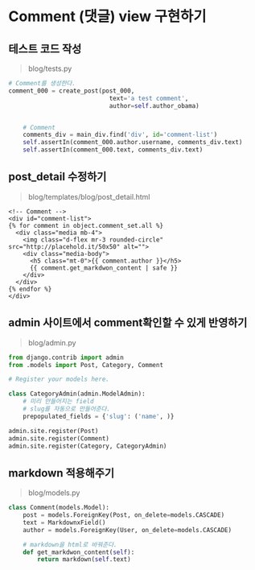 # Comment (댓글) view 구현하기

## 테스트 코드 작성

> blog/tests.py

```python
# Comment를 생성한다.
comment_000 = create_post(post_000,
                            text='a test comment',
                            author=self.author_obama)


    # Comment
    comments_div = main_div.find('div', id='comment-list')
    self.assertIn(comment_000.author.username, comments_div.text)
    self.assertIn(comment_000.text, comments_div.text)
```

## post_detail 수정하기

> blog/templates/blog/post_detail.html

```django
<!-- Comment -->
<div id="comment-list">
{% for comment in object.comment_set.all %}
  <div class="media mb-4">
    <img class="d-flex mr-3 rounded-circle" src="http://placehold.it/50x50" alt="">
    <div class="media-body">
      <h5 class="mt-0">{{ comment.author }}</h5>
      {{ comment.get_markdwon_content | safe }}
    </div>
  </div>
{% endfor %}
</div>
```

## admin 사이트에서 comment확인할 수 있게 반영하기

> blog/admin.py

```python
from django.contrib import admin
from .models import Post, Category, Comment

# Register your models here.

class CategoryAdmin(admin.ModelAdmin):
    # 미리 만들어지는 field
    # slug를 자동으로 만들어준다.
    prepopulated_fields = {'slug': ('name', )}

admin.site.register(Post)
admin.site.register(Comment)
admin.site.register(Category, CategoryAdmin)
```

## markdown 적용해주기

> blog/models.py

```python
class Comment(models.Model):
    post = models.ForeignKey(Post, on_delete=models.CASCADE)
    text = MarkdownxField()
    author = models.ForeignKey(User, on_delete=models.CASCADE)

    # markdown을 html로 바꿔준다.
    def get_markdwon_content(self):
        return markdown(self.text)
```


